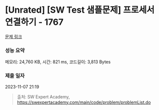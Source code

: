 # [Unrated] [SW Test 샘플문제] 프로세서 연결하기 - 1767 

[문제 링크](https://swexpertacademy.com/main/code/problem/problemDetail.do?contestProbId=AV4suNtaXFEDFAUf) 

### 성능 요약

메모리: 24,760 KB, 시간: 821 ms, 코드길이: 3,813 Bytes

### 제출 일자

2023-11-07 21:19



> 출처: SW Expert Academy, https://swexpertacademy.com/main/code/problem/problemList.do